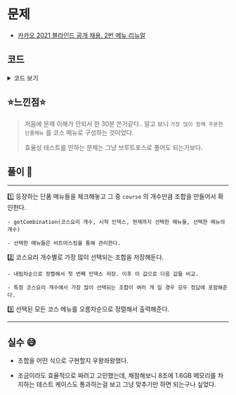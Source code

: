 # 문제
- [카카오 2021 블라인드 공개 채용. 2번 메뉴 리뉴얼](https://programmers.co.kr/learn/courses/30/lessons/72411)

## 코드

<details><summary> 코드 보기 </summary>

``` java
import java.util.*;

class Combi{
    String comb;
    int count;

    public Combi(String comb, int count) {
        this.comb = comb;
        this.count = count;
    }
}
class Solution {
    static List<String> ans = new ArrayList<>();
    static List<Combi> combi[] = new List[11];
    static int popular[] = new int[11];
    static String[] orders;
    static int[] course;
    static boolean visited[] = new boolean[26];

    public String[] solution(String[] o, int[] c) {
        String[] answer = {};
        orders = o; course = c;

        for (int count : course)
            combi[count] = new ArrayList<>();

        for (String order : orders) {
            for (int i = 0; i < order.length(); i++) {
                visited[order.charAt(i) - 'A'] = true;
            }
        }

        for (int count : course) {
            getCombination(count, 0, 0, 0);
            Collections.sort(combi[count], (a, b) -> (b.count - a.count));
            
            int max = combi[count].get(0).count;
            String maxWord = combi[count].get(0).comb;
            if(max < 2) continue;
            ans.add(maxWord);
            for (Combi comb : combi[count]) {
                if(max == comb.count) {
                    if(maxWord.equals(comb.comb)) continue;
                    ans.add(comb.comb);
                }
                else break;
            }
        }
        Collections.sort(ans);
        answer = new String[ans.size()];
        for (int i = 0; i < ans.size(); i++) {
            answer[i] = ans.get(i);
        }
        return answer;
    }

    private void getCombination(int max, int start, int made, int cnt) {
        if(max == cnt){
            int count = 0;
            for (String order : orders) {
                int mask = makeMask(order);
                if((mask & made) == made)
                    count += 1;
            }
            String comb = findComb(made);
            combi[max].add(new Combi(comb, count));
            return;
        }

        for (int i = start; i < 26; i++) {
            if(visited[i])
                getCombination(max, i + 1, made | (1 << i), cnt + 1);
        }
    }

    private int makeMask(String word) {
        int ret = 0;
        for (int i = 0; i < word.length(); i++) {
            int pos = word.charAt(i) - 'A';
            ret |= (1 << pos);
        }
        return ret;
    }

    private String findComb(int made) {
        String ret = "";
        for (int i = 0; i < 26; i++) {
            if(((1 << i) & made) > 0)
                ret += (char)('A' + i);
        }
        return ret;
    }
}
```

</details>

## ⭐️느낀점⭐️
> 처음에 문제 이해가 안되서 한 30분 쓴거같다.. 알고 보니 `가장 많이 함께 주문한 단품메뉴` 를 코스 메뉴로 구성하는 것이었다.
>
> 효율성 테스트를 안하는 문제는 그냥 브루트포스로 풀어도 되는가보다.

## 풀이 📣
<hr/>

1️⃣ 등장하는 단품 메뉴들을 체크해놓고 그 중 `course` 의 개수만큼 조합을 만들어서 확인한다.

    - getCombination(코스요리 개수, 시작 인덱스, 현재까지 선택한 메뉴들, 선택한 메뉴의 개수)

    - 선택한 메뉴들은 비트마스킹을 통해 관리한다.


2️⃣ 코스요리 개수별로 가장 많이 선택되는 조합을 저장해둔다.

    - 내림차순으로 정렬해서 첫 번째 인덱스 저장. 이후 이 값으로 다음 값들 비교.

    - 특정 코스요리 개수에서 가장 많이 선택되는 조합이 여러 개 일 경우 모두 정답에 포함해준다. 


3️⃣ 선택된 모든 코스 메뉴를 오름차순으로 정렬해서 출력해준다.

<hr/>

## 실수 😅
- 조합을 어떤 식으로 구현할지 우왕좌왕했다. 
  
- 조금이라도 효율적으로 짜려고 고민했는데, 채점해보니 8초에 1.6GB 메모리를 차지하는 테스트 케이스도 통과하는걸 보고 그냥 맞추기만 하면 되는구나 싶었다.